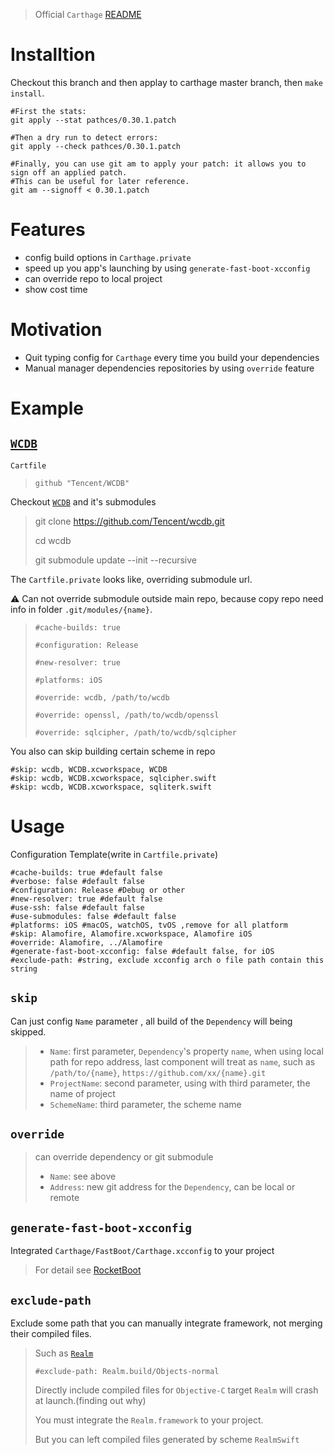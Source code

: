 

> Official `Carthage` [README](https://github.com/Carthage/Carthage/blob/master/README.md)


# Installtion

Checkout this branch and then applay to carthage master branch, then `make install`.

```shell
#First the stats:
git apply --stat pathces/0.30.1.patch

#Then a dry run to detect errors:
git apply --check pathces/0.30.1.patch

#Finally, you can use git am to apply your patch: it allows you to sign off an applied patch.
#This can be useful for later reference.
git am --signoff < 0.30.1.patch

```


# Features
- config build options in `Carthage.private`
- speed up you app's launching by using `generate-fast-boot-xcconfig`
- can override repo to local project
- show cost time

# Motivation
- Quit typing config for `Carthage` every time you build your dependencies
- Manual manager dependencies repositories by using `override` feature

# Example

## [`WCDB`](https://github.com/Tencent/wcdb)
`Cartfile`

>```
>github "Tencent/WCDB"
>
>```

Checkout [`WCDB`](https://github.com/Tencent/wcdb) and it's submodules

> git clone https://github.com/Tencent/wcdb.git
>
> cd wcdb
>
> git submodule update --init --recursive


The `Cartfile.private` looks like, overriding submodule url.

⚠️  Can not override submodule outside main repo, because copy repo need info in folder `.git/modules/{name}`.

>```
>#cache-builds: true
>
>#configuration: Release
>
>#new-resolver: true
>
>#platforms: iOS
>
>#override: wcdb, /path/to/wcdb
>
>#override: openssl, /path/to/wcdb/openssl
>
>#override: sqlcipher, /path/to/wcdb/sqlcipher
>
>```

You also can skip building certain scheme in repo

```
#skip: wcdb, WCDB.xcworkspace, WCDB
#skip: wcdb, WCDB.xcworkspace, sqlcipher.swift
#skip: wcdb, WCDB.xcworkspace, sqliterk.swift
```

# Usage
Configuration Template(write in `Cartfile.private`)

```
#cache-builds: true #default false
#verbose: false #default false
#configuration: Release #Debug or other
#new-resolver: true #default false
#use-ssh: false #default false
#use-submodules: false #default false
#platforms: iOS #macOS, watchOS, tvOS ,remove for all platform
#skip: Alamofire, Alamofire.xcworkspace, Alamofire iOS
#override: Alamofire, ../Alamofire
#generate-fast-boot-xcconfig: false #default false, for iOS
#exclude-path: #string, exclude xcconfig arch o file path contain this string
```

## `skip`
Can just config `Name` parameter , all build of the `Dependency` will being skipped.
>
> - `Name`:  first parameter, `Dependency`'s property `name`,  when using local path for repo address, last component will treat as `name`, such as `/path/to/{name}`, `https://github.com/xx/{name}.git `
> - `ProjectName`: second parameter, using with third parameter, the name of project
> - `SchemeName`: third parameter, the scheme name

## `override`
> can override dependency or git submodule
>
> - `Name`: see above
> - `Address`: new git address for the `Dependency`, can be local or remote

## `generate-fast-boot-xcconfig`

Integrated `Carthage/FastBoot/Carthage.xcconfig` to your project

> For detail see [RocketBoot](https://github.com/CodeEagle/RocketBoot)

## `exclude-path`

Exclude some path that you can manually integrate framework, not merging their compiled files.

> Such as [`Realm`](https://github.com/realm/realm-cocoa)
>
> `#exclude-path: Realm.build/Objects-normal`
>
> Directly include compiled files for `Objective-C` target `Realm` will crash at launch.(finding out why)
>
> You must integrate the `Realm.framework` to your project.
>
> But you can left compiled files generated by scheme `RealmSwift`
